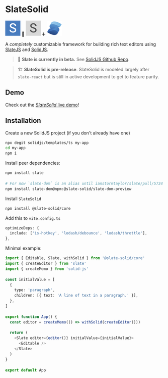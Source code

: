 # SlateSolid

<img alt="SlateSolid" src="src/assets/icons/slate-solid-96.png" width="48"> 🟰 <img alt="SlateJS" src="src/assets/icons/slate-96.png" width="48"> ➕
<img alt="SolidJS" src="src/assets/icons/solid48.png" width="48">

A _completely_ customizable framework
for building rich text editors using [SlateJS](https://docs.slatejs.org/) and [SolidJS](https://www.solidjs.com/).

> 🤖 **Slate is currently in beta.** See [SolidJS Github Repo](https://github.com/ianstormtaylor/slate).

> 🏗️ **SlateSolid is pre-release**. SlateSolid is modeled largely after `slate-react` but is still in active development to get to feature parity.

## Demo

Check out the [_SlateSolid_ live demo](https://slate-solid.github.io/slate-solid/)!

## Installation

Create a new SolidJS project (if you don't already have one)

```sh
npx degit solidjs/templates/ts my-app
cd my-app
npm i
```

Install peer dependencies:

```sh
npm install slate

# For now `slate-dom` is an alias until ianstormtaylor/slate/pull/5734 is merged
npm install slate-dom@npm:@slate-solid/slate-dom-preview
```

Install `SlateSolid`

```sh
npm install @slate-solid/core
```

Add this to `vite.config.ts`

```typescript
optimizeDeps: {
  include: ['is-hotkey', 'lodash/debounce', 'lodash/throttle'],
},
```

Minimal example:

```typescript
import { Editable, Slate, withSolid } from '@slate-solid/core'
import { createEditor } from 'slate'
import { createMemo } from 'solid-js'

const initialValue = [
  {
    type: 'paragraph',
    children: [{ text: 'A line of text in a paragraph.' }],
  },
]

export function App() {
  const editor = createMemo(() => withSolid(createEditor()))

  return (
    <Slate editor={editor()} initialValue={initialValue}>
      <Editable />
    </Slate>
  )
}

export default App
```
